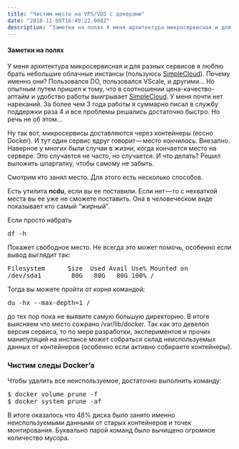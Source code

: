 ```yaml
---
title: "Чистим место на VPS/VDS с докерами"
date: "2018-11-09T16:49:22.000Z"
description: "Заметки на полях У меня архитектура микросервисная и для разных сервисов я люблю брать небольшие облачные инстансы (пользуюсь Si"
---
```


<h4>Заметки на полях</h4>
<p>У меня архитектура микросервисная и для разных сервисов я люблю брать небольшие облачные инстансы (пользуюсь <a href="https://simplecloud.ru/start/newhr" target="_blank" rel="noopener noreferrer">SimpleCloud</a>). Почему именно они? Пользовался DO, пользовался VSсale, и другими… Но опытным путем пришел к тому, что в соотношении цена-качество-аптайм и удобство работы выигрывает <a href="https://simplecloud.ru/start/newhr" target="_blank" rel="noopener noreferrer">SimpleCloud</a>. У меня почти нет нареканий. За более чем 3 года работы я суммарно писал в службу поддержки раза 4 и все проблемы решались достаточно быстро. Но речь не об этом…</p>
<p>Ну так вот, микросервисы доставляются через контейнеры (ессно Docker). И тут один сервис вдруг говорит — место кончилось. Внезапно. Наверное у многих были случаи в жизни, когда кончается место на сервере. Это случается не часто, но случается. И что делать? Решил выложить шпаргалку, чтобы самому не забыть.</p>
<p>Смотрим кто занял место. Для этого есть несколько способов.</p>
<p>Есть утилита <strong>ncdu</strong>, если вы ее поставили. Если нет — то с нехваткой места вы ее уже не сможете поставить. Она в человеческом виде показывает кто самый “жирный”.</p>
<p>Если просто набрать</p>
<pre>df -h</pre>
<p>Покажет свободное место. Не всегда это может помочь, особенно если вывод выглядит так:</p>
<pre>Filesystem      Size  Used Avail Use% Mounted on<br>/dev/sda1        80G   80G   80G 100% /</pre>
<p>Тогда вы можете пройти от корня командой:</p>
<pre>du -hx --max-depth=1 /</pre>
<p>до тех пор пока не выявите самую большую директорию. В итоге выясняем что место сожрано /var/lib/docker. Так как это девелоп версия сервиса, то по мере разработки, экспериментов и прочих манипуляций на инстансе может собраться склад неиспользуемых данных от контейнеров (особенно если активно собираете контейнеры).</p>
<h3>Чистим следы Docker’a</h3>
<p>Чтобы удалить все неиспользуемое, достаточно выполнить команду:</p>
<pre>$ docker volume prune -f<br>$ docker system prune -af</pre>
<p>В итоге оказалось что 48% диска было занято именно неиспользуемыми данными от старых контейнеров и точек монтирования. Буквально парой команд было вычищено огромное количество мусора.</p>



